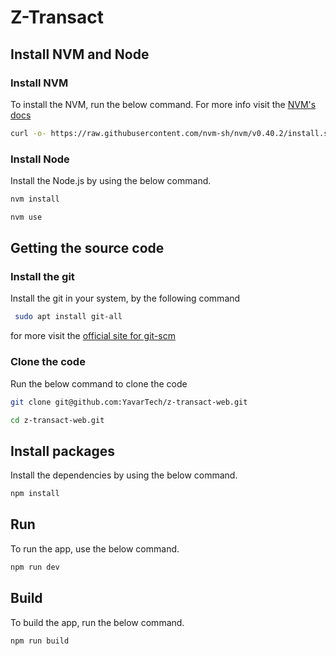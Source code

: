 # Z-Transact

## Install NVM and Node

### Install NVM

To install the NVM, run the below command. For more info visit the [NVM's docs](https://github.com/nvm-sh/nvm?tab=readme-ov-file)

```bash
curl -o- https://raw.githubusercontent.com/nvm-sh/nvm/v0.40.2/install.sh | bash
```

### Install Node

Install the Node.js by using the below command.

```bash
nvm install
```

```bash
nvm use
```

## Getting the source code

### Install the git

Install the git in your system, by the following command

```bash
 sudo apt install git-all
```

for more visit the [official site for git-scm](https://git-scm.com/book/en/v2/Getting-Started-Installing-Git)

### Clone the code

Run the below command to clone the code

```bash
git clone git@github.com:YavarTech/z-transact-web.git

cd z-transact-web.git
```

## Install packages

Install the dependencies by using the below command.

```bash
npm install
```

## Run

To run the app, use the below command.

```bash
npm run dev
```

## Build

To build the app, run the below command.

```bash
npm run build
```
